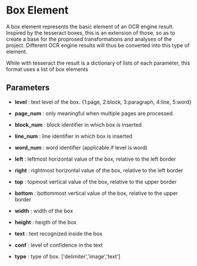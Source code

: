 # Box Element
A box element represents the basic element of an OCR engine result. Inspired by the tesseract boxes, this is an extension of those, so as to create a base for the proprosed transformations and analyses of the project. Different OCR engine results will thus be converted into this type of element.

While with tesseract the result is a dictionary of lists of each parameter, this format uses a list of box elements

## Parameters

- **level** : text level of the box. {1:page, 2:block, 3:paragraph, 4:line, 5:word}

- **page_num** : only meaningful when multiple pages are processed.

- **block_num** : block identifier in which box is inserted

- **line_num** : line identifier in which box is inserted

- **word_num** : word identifier (applicable if level is word)

- **left** : leftmost horizontal value of the box, relative to the left border

- **right** : rightmost horizontal value of the box, relative to the left border

- **top** : topmost vertical value of the box, relative to the upper border

- **bottom** : bottommost vertical value of the box, relative to the upper border

- **width** : width of the box

- **height** : heigth of the box

- **text** : text recognized inside the box

- **conf** : level of confidence in the text

- **type** : type of box. ['delimiter','image','text']
